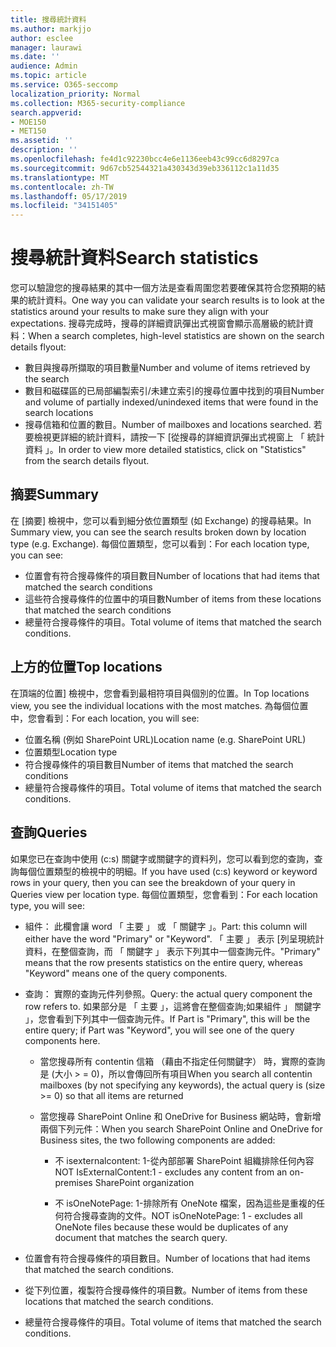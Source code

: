 ```yaml
---
title: 搜尋統計資料
ms.author: markjjo
author: esclee
manager: laurawi
ms.date: ''
audience: Admin
ms.topic: article
ms.service: O365-seccomp
localization_priority: Normal
ms.collection: M365-security-compliance
search.appverid:
- MOE150
- MET150
ms.assetid: ''
description: ''
ms.openlocfilehash: fe4d1c92230bcc4e6e1136eeb43c99cc6d8297ca
ms.sourcegitcommit: 9d67cb52544321a430343d39eb336112c1a11d35
ms.translationtype: MT
ms.contentlocale: zh-TW
ms.lasthandoff: 05/17/2019
ms.locfileid: "34151405"
---
```

# <a name="search-statistics"></a><span data-ttu-id="7c6f2-102">搜尋統計資料</span><span class="sxs-lookup"><span data-stu-id="7c6f2-102">Search statistics</span></span>

<span data-ttu-id="7c6f2-103">您可以驗證您的搜尋結果的其中一個方法是查看周圍您若要確保其符合您預期的結果的統計資料。</span><span class="sxs-lookup"><span data-stu-id="7c6f2-103">One way you can validate your search results is to look at the statistics around your results to make sure they align with your expectations.</span></span> <span data-ttu-id="7c6f2-104">搜尋完成時，搜尋的詳細資訊彈出式視窗會顯示高層級的統計資料：</span><span class="sxs-lookup"><span data-stu-id="7c6f2-104">When a search completes, high-level statistics are shown on the search details flyout:</span></span>
- <span data-ttu-id="7c6f2-105">數目與搜尋所擷取的項目數量</span><span class="sxs-lookup"><span data-stu-id="7c6f2-105">Number and volume of items retrieved by the search</span></span>
- <span data-ttu-id="7c6f2-106">數目和磁碟區的已局部編製索引/未建立索引的搜尋位置中找到的項目</span><span class="sxs-lookup"><span data-stu-id="7c6f2-106">Number and volume of partially indexed/unindexed items that were found in the search locations</span></span>
- <span data-ttu-id="7c6f2-107">搜尋信箱和位置的數目。</span><span class="sxs-lookup"><span data-stu-id="7c6f2-107">Number of mailboxes and locations searched.</span></span>
<span data-ttu-id="7c6f2-108">若要檢視更詳細的統計資料，請按一下 [從搜尋的詳細資訊彈出式視窗上 「 統計資料 」。</span><span class="sxs-lookup"><span data-stu-id="7c6f2-108">In order to view more detailed statistics, click on "Statistics" from the search details flyout.</span></span>

## <a name="summary"></a><span data-ttu-id="7c6f2-109">摘要</span><span class="sxs-lookup"><span data-stu-id="7c6f2-109">Summary</span></span>

<span data-ttu-id="7c6f2-110">在 [摘要] 檢視中，您可以看到細分依位置類型 (如 Exchange) 的搜尋結果。</span><span class="sxs-lookup"><span data-stu-id="7c6f2-110">In Summary view, you can see the search results broken down by location type (e.g. Exchange).</span></span> <span data-ttu-id="7c6f2-111">每個位置類型，您可以看到：</span><span class="sxs-lookup"><span data-stu-id="7c6f2-111">For each location type, you can see:</span></span>
- <span data-ttu-id="7c6f2-112">位置會有符合搜尋條件的項目數目</span><span class="sxs-lookup"><span data-stu-id="7c6f2-112">Number of locations that had items that matched the search conditions</span></span>
- <span data-ttu-id="7c6f2-113">這些符合搜尋條件的位置中的項目數</span><span class="sxs-lookup"><span data-stu-id="7c6f2-113">Number of items from these locations that matched the search conditions</span></span>
- <span data-ttu-id="7c6f2-114">總量符合搜尋條件的項目。</span><span class="sxs-lookup"><span data-stu-id="7c6f2-114">Total volume of items that matched the search conditions.</span></span>

## <a name="top-locations"></a><span data-ttu-id="7c6f2-115">上方的位置</span><span class="sxs-lookup"><span data-stu-id="7c6f2-115">Top locations</span></span>

<span data-ttu-id="7c6f2-116">在頂端的位置] 檢視中，您會看到最相符項目與個別的位置。</span><span class="sxs-lookup"><span data-stu-id="7c6f2-116">In Top locations view, you see the individual locations with the most matches.</span></span> <span data-ttu-id="7c6f2-117">為每個位置中，您會看到：</span><span class="sxs-lookup"><span data-stu-id="7c6f2-117">For each location, you will see:</span></span>
- <span data-ttu-id="7c6f2-118">位置名稱 (例如 SharePoint URL)</span><span class="sxs-lookup"><span data-stu-id="7c6f2-118">Location name (e.g. SharePoint URL)</span></span>
- <span data-ttu-id="7c6f2-119">位置類型</span><span class="sxs-lookup"><span data-stu-id="7c6f2-119">Location type</span></span>
- <span data-ttu-id="7c6f2-120">符合搜尋條件的項目數目</span><span class="sxs-lookup"><span data-stu-id="7c6f2-120">Number of items that matched the search conditions</span></span>
- <span data-ttu-id="7c6f2-121">總量符合搜尋條件的項目。</span><span class="sxs-lookup"><span data-stu-id="7c6f2-121">Total volume of items that matched the search conditions.</span></span>

## <a name="queries"></a><span data-ttu-id="7c6f2-122">查詢</span><span class="sxs-lookup"><span data-stu-id="7c6f2-122">Queries</span></span>

<span data-ttu-id="7c6f2-123">如果您已在查詢中使用 (c:s) 關鍵字或關鍵字的資料列，您可以看到您的查詢，查詢每個位置類型的檢視中的明細。</span><span class="sxs-lookup"><span data-stu-id="7c6f2-123">If you have used (c:s) keyword or keyword rows in your query, then you can see the breakdown of your query in Queries view per location type.</span></span> <span data-ttu-id="7c6f2-124">每個位置類型，您會看到：</span><span class="sxs-lookup"><span data-stu-id="7c6f2-124">For each location type, you will see:</span></span>

- <span data-ttu-id="7c6f2-125">組件： 此欄會讓 word 「 主要 」 或 「 關鍵字 」。</span><span class="sxs-lookup"><span data-stu-id="7c6f2-125">Part: this column will either have the word "Primary" or "Keyword".</span></span> <span data-ttu-id="7c6f2-126">「 主要 」 表示 [列呈現統計資料，在整個查詢，而 「 關鍵字 」 表示下列其中一個查詢元件。</span><span class="sxs-lookup"><span data-stu-id="7c6f2-126">"Primary" means that the row presents statistics on the entire query, whereas "Keyword" means one of the query components.</span></span>

- <span data-ttu-id="7c6f2-127">查詢： 實際的查詢元件列參照。</span><span class="sxs-lookup"><span data-stu-id="7c6f2-127">Query: the actual query component the row refers to.</span></span> <span data-ttu-id="7c6f2-128">如果部分是 「 主要 」，這將會在整個查詢;如果組件 」 關鍵字 」，您會看到下列其中一個查詢元件。</span><span class="sxs-lookup"><span data-stu-id="7c6f2-128">If Part is "Primary", this will be the entire query; if Part was "Keyword", you will see one of the query components here.</span></span>
  
  - <span data-ttu-id="7c6f2-129">當您搜尋所有 contentin 信箱 （藉由不指定任何關鍵字） 時，實際的查詢是 (大小 > = 0)，所以會傳回所有項目</span><span class="sxs-lookup"><span data-stu-id="7c6f2-129">When you search all contentin mailboxes (by not specifying any keywords), the actual query is (size >= 0) so that all items are returned</span></span>
  
  - <span data-ttu-id="7c6f2-130">當您搜尋 SharePoint Online 和 OneDrive for Business 網站時，會新增兩個下列元件：</span><span class="sxs-lookup"><span data-stu-id="7c6f2-130">When you search SharePoint Online and OneDrive for Business sites, the two following components are added:</span></span>
    
    - <span data-ttu-id="7c6f2-131">不 isexternalcontent: 1-從內部部署 SharePoint 組織排除任何內容</span><span class="sxs-lookup"><span data-stu-id="7c6f2-131">NOT IsExternalContent:1 - excludes any content from an on-premises SharePoint organization</span></span>
    
    - <span data-ttu-id="7c6f2-132">不 isOneNotePage: 1-排除所有 OneNote 檔案，因為這些是重複的任何符合搜尋查詢的文件。</span><span class="sxs-lookup"><span data-stu-id="7c6f2-132">NOT isOneNotePage: 1 - excludes all OneNote files because these would be duplicates of any document that matches the search query.</span></span>

- <span data-ttu-id="7c6f2-133">位置會有符合搜尋條件的項目數目。</span><span class="sxs-lookup"><span data-stu-id="7c6f2-133">Number of locations that had items that matched the search conditions.</span></span>

- <span data-ttu-id="7c6f2-134">從下列位置，複製符合搜尋條件的項目數。</span><span class="sxs-lookup"><span data-stu-id="7c6f2-134">Number of items from these locations that matched the search conditions.</span></span>

- <span data-ttu-id="7c6f2-135">總量符合搜尋條件的項目。</span><span class="sxs-lookup"><span data-stu-id="7c6f2-135">Total volume of items that matched the search conditions.</span></span>